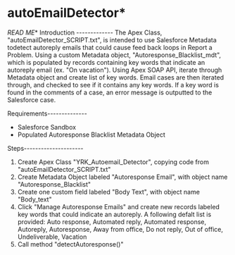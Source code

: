 # autoEmailDetector*
*READ ME**
Introduction -------------
The Apex Class, "autoEmailDetector_SCRIPT.txt", is intended to use Salesforce Metadata todetect autoreply emails that could cause feed back loops in Report a Problem. Using a custom Metadata object, 
"Autoresponse_Blacklist_mdt", which is populated by records containing key words that indicate an autoreply email (ex. "On vacation"). Using Apex SOAP API, iterate through Metadata object and create
list of key words. Email cases are then iterated through, and checked to see if it contains any key words. If a key word is found in the comments of a case, an error message is outputted to the 
Salesforce case. 

Requirements--------------  
- Salesforce Sandbox
- Populated Autoresponse Blacklist Metadata Object

Steps---------------------
1) Create Apex Class "YRK_Autoemail_Detector", copying code from "autoEmailDetector_SCRIPT.txt" 
2) Create Metadata Object labeled "Autoresponse Email", with object name "Autoresponse_Blacklist"
3) Create one custom field labeled "Body Text", with object name "Body_text"
4) Click "Manage Autoresponse Emails" and create new records labeled key words that could indicate an autoreply. A following defalt list is provided: Auto response, Automated reply, Automated response, Autoreply, Autoresponse, Away from office, Do not reply, Out of office, Undeliverable, Vacation 
5) Call method "detectAutoresponse()" 

